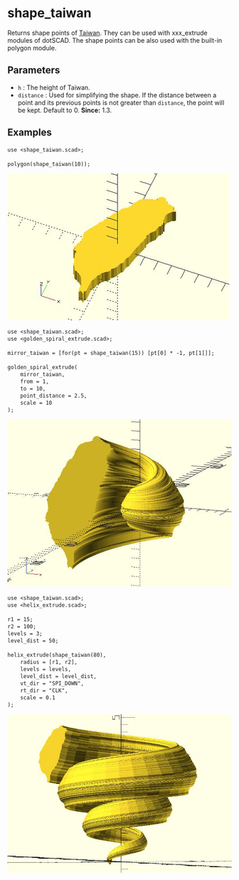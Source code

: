 # shape_taiwan

Returns shape points of [Taiwan](https://www.google.com.tw/maps?q=taiwan&um=1&ie=UTF-8&sa=X&ved=0ahUKEwjai9XrqurTAhVIopQKHbEHClwQ_AUICygC). They can be used with xxx_extrude modules of dotSCAD. The shape points can be also used with the built-in polygon module. 

## Parameters

- `h` : The height of Taiwan.
- `distance` : Used for simplifying the shape. If the distance between a point and its previous points is not greater than `distance`, the point will be kept. Default to 0. **Since:** 1.3.

## Examples

	use <shape_taiwan.scad>;

	polygon(shape_taiwan(10));

![shape_taiwan](images/lib3x-shape_taiwan-1.JPG)

	use <shape_taiwan.scad>;
	use <golden_spiral_extrude.scad>;

	mirror_taiwan = [for(pt = shape_taiwan(15)) [pt[0] * -1, pt[1]]];

	golden_spiral_extrude(
		mirror_taiwan, 
		from = 1,  
		to = 10, 
		point_distance = 2.5,
		scale = 10
	);

![shape_taiwan](images/lib3x-shape_taiwan-2.JPG)

	use <shape_taiwan.scad>;
	use <helix_extrude.scad>;

	r1 = 15;
	r2 = 100;
	levels = 3;
	level_dist = 50;

	helix_extrude(shape_taiwan(80), 
		radius = [r1, r2], 
		levels = levels, 
		level_dist = level_dist,
		vt_dir = "SPI_DOWN",
		rt_dir = "CLK",
		scale = 0.1
	);

![shape_taiwan](images/lib3x-shape_taiwan-3.JPG)
